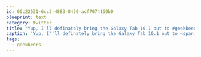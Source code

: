 ```yaml
---
id: 06c22531-6cc3-4883-8450-acf7074160b0
blueprint: text
category: twitter
title: "Yup, I'll definately bring the Galaxy Tab 10.1 out to #geekbeers tomorrow for everyone to check out +@mattashwood"
caption: 'Yup, I''ll definately bring the Galaxy Tab 10.1 out to <span class="hashtag hashtag_local">#<a href="http://tweettemp.darylchymko.ca/?tag=geekbeers">geekbeers</a> tomorrow for everyone to check out +<span class="username username_linked">@<a href="https://twitter.com/mattashwood" title="Matt Ashwood">mattashwood</a></span>'
tags:
  - geekbeers
---
```

